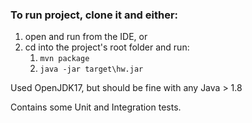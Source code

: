 ### To run project, clone it and either:
1. open and run from the IDE, or
2. cd into the project's root folder and run:
    1. `mvn package`
    2. `java -jar target\hw.jar`
    
Used OpenJDK17, but should be fine with any Java > 1.8

Contains some Unit and Integration tests.
